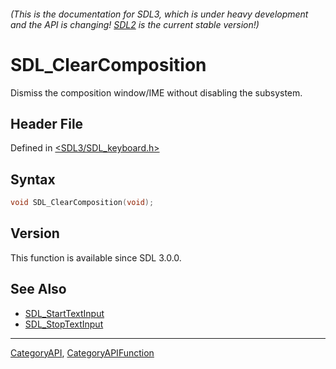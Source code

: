 ###### (This is the documentation for SDL3, which is under heavy development and the API is changing! [SDL2](https://wiki.libsdl.org/SDL2/) is the current stable version!)
# SDL_ClearComposition

Dismiss the composition window/IME without disabling the subsystem.

## Header File

Defined in [<SDL3/SDL_keyboard.h>](https://github.com/libsdl-org/SDL/blob/main/include/SDL3/SDL_keyboard.h)

## Syntax

```c
void SDL_ClearComposition(void);

```

## Version

This function is available since SDL 3.0.0.

## See Also

* [SDL_StartTextInput](SDL_StartTextInput)
* [SDL_StopTextInput](SDL_StopTextInput)

----
[CategoryAPI](CategoryAPI), [CategoryAPIFunction](CategoryAPIFunction)

